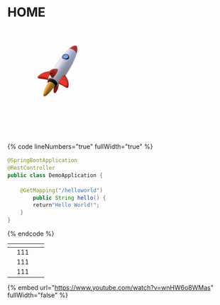 # HOME

<figure><img src=".gitbook/assets/home.gif" alt=""><figcaption></figcaption></figure>

{% code lineNumbers="true" fullWidth="true" %}
```java
@SpringBootApplication
@RestController
public class DemoApplication {

    @GetMapping("/helloworld")
        public String hello() {
        return"Hello World!";
    }
}
```
{% endcode %}

<table data-view="cards"><thead><tr><th></th><th></th><th></th><th data-hidden data-card-cover data-type="files"></th></tr></thead><tbody><tr><td></td><td>111</td><td></td><td></td></tr><tr><td></td><td>111</td><td></td><td></td></tr><tr><td></td><td>111</td><td></td><td></td></tr></tbody></table>

{% embed url="https://www.youtube.com/watch?v=wnHW6o8WMas" fullWidth="false" %}

